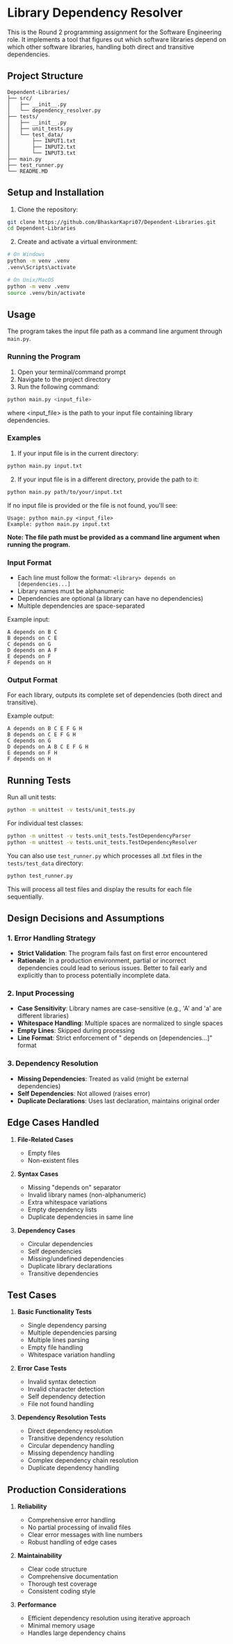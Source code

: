 # Library Dependency Resolver

This is the Round 2 programming assignment for the Software Engineering role. It implements a tool that figures out which software libraries depend on which other software libraries, handling both direct and transitive dependencies.


## Project Structure
```
Dependent-Libraries/
├── src/
│   ├── __init__.py
│   └── dependency_resolver.py
├── tests/
│   ├── __init__.py
│   ├── unit_tests.py
│   └── test_data/
│       ├── INPUT1.txt  
│       ├── INPUT2.txt
│       └── INPUT3.txt
├── main.py
├── test_runner.py
└── README.MD
```

## Setup and Installation

1. Clone the repository:
```bash
git clone https://github.com/BhaskarKapri07/Dependent-Libraries.git
cd Dependent-Libraries
```

2. Create and activate a virtual environment:
```bash
# On Windows
python -m venv .venv
.venv\Scripts\activate

# On Unix/MacOS
python -m venv .venv
source .venv/bin/activate
```

## Usage

The program takes the input file path as a command line argument through `main.py`.

### Running the Program
1. Open your terminal/command prompt
2. Navigate to the project directory
3. Run the following command:
```bash
python main.py <input_file>
```
where <input_file> is the path to your input file containing library dependencies.

### Examples

1. If your input file is in the current directory:
```bash
python main.py input.txt
```

2. If your input file is in a different directory, provide the path to it:
```bash
python main.py path/to/your/input.txt
```

If no input file is provided or the file is not found, you'll see:
```
Usage: python main.py <input_file>
Example: python main.py input.txt
```

**Note: The file path must be provided as a command line argument when running the program.**


### Input Format
- Each line must follow the format: `<library> depends on [dependencies...]`
- Library names must be alphanumeric
- Dependencies are optional (a library can have no dependencies)
- Multiple dependencies are space-separated

Example input:
```
A depends on B C
B depends on C E
C depends on G
D depends on A F
E depends on F
F depends on H
```

### Output Format
For each library, outputs its complete set of dependencies (both direct and transitive).

Example output:
```
A depends on B C E F G H
B depends on C E F G H
C depends on G
D depends on A B C E F G H
E depends on F H
F depends on H

```

## Running Tests

Run all unit tests:
```bash
python -m unittest -v tests/unit_tests.py
```

For individual test classes:
```bash
python -m unittest -v tests.unit_tests.TestDependencyParser
python -m unittest -v tests.unit_tests.TestDependencyResolver
```

You can also use `test_runner.py` which processes all .txt files in the `tests/test_data` directory:

```bash
python test_runner.py
```

This will process all test files and display the results for each file sequentially.

## Design Decisions and Assumptions

### 1. Error Handling Strategy
- **Strict Validation**: The program fails fast on first error encountered
- **Rationale**: In a production environment, partial or incorrect dependencies could lead to serious issues. Better to fail early and explicitly than to process potentially incomplete data.

### 2. Input Processing
- **Case Sensitivity**: Library names are case-sensitive (e.g., 'A' and 'a' are different libraries)
- **Whitespace Handling**: Multiple spaces are normalized to single spaces
- **Empty Lines**: Skipped during processing
- **Line Format**: Strict enforcement of "<library> depends on [dependencies...]" format

### 3. Dependency Resolution
- **Missing Dependencies**: Treated as valid (might be external dependencies)
- **Self Dependencies**: Not allowed (raises error)
- **Duplicate Declarations**: Uses last declaration, maintains original order

## Edge Cases Handled

1. **File-Related Cases**
   - Empty files
   - Non-existent files

2. **Syntax Cases**
   - Missing "depends on" separator
   - Invalid library names (non-alphanumeric)
   - Extra whitespace variations
   - Empty dependency lists
   - Duplicate dependencies in same line

3. **Dependency Cases**
   - Circular dependencies
   - Self dependencies
   - Missing/undefined dependencies
   - Duplicate library declarations
   - Transitive dependencies

## Test Cases

1. **Basic Functionality Tests**
   - Single dependency parsing
   - Multiple dependencies parsing
   - Multiple lines parsing
   - Empty file handling
   - Whitespace variation handling

2. **Error Case Tests**
   - Invalid syntax detection
   - Invalid character detection
   - Self dependency detection
   - File not found handling

3. **Dependency Resolution Tests**
   - Direct dependency resolution
   - Transitive dependency resolution
   - Circular dependency handling
   - Missing dependency handling
   - Complex dependency chain resolution
   - Duplicate dependency handling

## Production Considerations

1. **Reliability**
   - Comprehensive error handling
   - No partial processing of invalid files
   - Clear error messages with line numbers
   - Robust handling of edge cases

2. **Maintainability**
   - Clear code structure
   - Comprehensive documentation
   - Thorough test coverage
   - Consistent coding style

3. **Performance**
   - Efficient dependency resolution using iterative approach
   - Minimal memory usage
   - Handles large dependency chains



